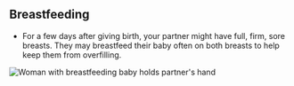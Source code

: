 ## Breastfeeding
- For a few days after giving birth, your partner might have full, firm, sore breasts. They may breastfeed their baby often on both breasts to help keep them from overfilling.

![Woman with breastfeeding baby holds partner's hand](/images/couple_and_baby/cafe_holding_hands_baby_angle_closeup2.jpg)